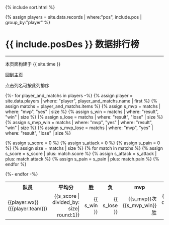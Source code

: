 {% include sort.html %}

{% assign players = site.data.records | where:"pos", include.pos | group_by:"player" %}

# {{ include.posDes }} 数据排行榜
---  
本页面构建于 {{ site.time }}

[回到主页](index.html)


点击列名可按此列排序
<table>
 <tr>
    <th>队员</th>
  <th>平均分</th>
    <th>胜</th>
    <th>负</th>
    <th>mvp</th>
  <th>输出</th> 
  <th>承伤</th> 
 </tr>
{%- for player_and_matchs in players -%}
  {% assign player = site.data.players | where: "player", player_and_matchs.name | first %}
  {% assign matchs = player_and_matchs.items %}
  {% assign s_mvp = matchs | where: "mvp", "yes" | size %}
  {% assign s_win = matchs | where: "result", "win" | size %}
  {% assign s_lose = matchs | where: "result", "lose" | size %}
  {% assign s_mvp_win = matchs | where: "mvp", "yes" | where: "result", "win"  | size %}
  {% assign s_mvp_lose = matchs | where: "mvp", "yes" | where: "result", "lose"  | size %}
 
 
  {% assign s_score = 0 %}
    {% assign s_attack = 0 %}
      {% assign s_pain = 0 %}
      {% assign size = matchs | size %}
  {% for match in matchs %}
    {% assign s_score = s_score | plus: match.score  %}
    {% assign s_attack = s_attack | plus: match.attack %}
    {% assign s_pain = s_pain | plus: match.pain %}
  {% endfor %}
 
 
  <tr>
    <td>  {{player.wx}}  <br>  ({{player.team}}) </td>  
 <td style="text-align:right">  {{s_score | divided_by: size| round:1}} </td>
    <td style="text-align:right">  {{ s_win }}   </td>
    <td style="text-align:right">  {{ s_lose }}   </td>
 <td style="text-align:right">  {{s_mvp}}次 <br> {{s_mvp_win}}胜 </td>
 <td style="text-align:right">  {{s_attack | divided_by: size | round:1}} </td>
 <td style="text-align:right">  {{s_pain | divided_by: size | round:1}} </td>
  </tr>
{%- endfor -%}
</table>




